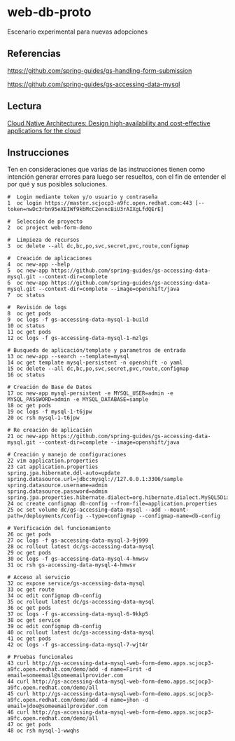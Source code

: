 # web-db-proto
Escenario experimental para nuevas adopciones

## Referencias
https://github.com/spring-guides/gs-handling-form-submission

https://github.com/spring-guides/gs-accessing-data-mysql

## Lectura

[Cloud Native Architectures: Design high-availability and cost-effective applications for the cloud](https://www.amazon.com/Cloud-Native-Architectures-high-availability-cost-effective-ebook/dp/B0788SDV7W/ref=pd_rhf_se_s_sspa_dk_rhf_search_pt_sub_0_6/140-3921155-8579238?_encoding=UTF8&pd_rd_i=B0788SDV7W&pd_rd_r=89fb40db-359c-4f2e-9c9b-d00e047a3142&pd_rd_w=HgTBm&pd_rd_wg=3sa4D&pf_rd_p=6b99a1a0-3d79-4d28-99ba-822278a5e800&pf_rd_r=X12RMJBHHK37R39X9VJ3&psc=1&refRID=X12RMJBHHK37R39X9VJ3&spLa=ZW5jcnlwdGVkUXVhbGlmaWVyPUExQzhZQVdOUUY0Nk03JmVuY3J5cHRlZElkPUEwNjU2Njc0MldKSzJZTEpZSk02NyZlbmNyeXB0ZWRBZElkPUEwNDAyNDY4MkNWSktVSUhTVTFLRyZ3aWRnZXROYW1lPXNwX3JoZl9zZWFyY2gmYWN0aW9uPWNsaWNrUmVkaXJlY3QmZG9Ob3RMb2dDbGljaz10cnVl)


## Instrucciones

Ten en consideraciones que varias de las instrucciones tienen como intención generar errores para luego ser resueltos, con el fin de entender el por qué y sus posibles soluciones.

```
#  Login mediante token y/o usuario y contraseña
1  oc login https://master.scjocp3-a9fc.open.redhat.com:443 [--token=nwDc3rbn95eXEIWf9kbMcC2enncBiU3rAIXgLfdQErE]

#  Selección de proyecto
2  oc project web-form-demo

#  Limpieza de recursos
3  oc delete --all dc,bc,po,svc,secret,pvc,route,configmap

#  Creación de aplicaciones
4  oc new-app --help
5  oc new-app https://github.com/spring-guides/gs-accessing-data-mysql.git --context-dir=complete
6  oc new-app https://github.com/spring-guides/gs-accessing-data-mysql.git --context-dir=complete --image=openshift/java
7  oc status

#  Revisión de logs
8  oc get pods
9  oc logs -f gs-accessing-data-mysql-1-build
10 oc status
11 oc get pods
12 oc logs -f gs-accessing-data-mysql-1-mzlgs

# Busqueda de aplicación/template y parametros de entrada
13 oc new-app --search --template=mysql
14 oc get template mysql-persistent -n openshift -o yaml
15 oc delete --all dc,bc,po,svc,secret,pvc,route,configmap
16 oc status

# Creación de Base de Datos
17 oc new-app mysql-persistent -e MYSQL_USER=admin -e MYSQL_PASSWORD=admin -e MYSQL_DATABASE=sample
18 oc get pods
19 oc logs -f mysql-1-t6jpw
20 oc rsh mysql-1-t6jpw

# Re creación de aplicación
21 oc new-app https://github.com/spring-guides/gs-accessing-data-mysql.git --context-dir=complete --image=openshift/java

# Creación y manejo de configuraciones
22 vim application.properties
23 cat application.properties
spring.jpa.hibernate.ddl-auto=update
spring.datasource.url=jdbc:mysql://127.0.0.1:3306/sample
spring.datasource.username=admin
spring.datasource.password=admin
spring.jpa.properties.hibernate.dialect=org.hibernate.dialect.MySQL5Dialect
24 oc create configmap db-config --from-file=application.properties
25 oc set volume dc/gs-accessing-data-mysql --add --mount-path=/deployments/config --type=configmap --configmap-name=db-config

# Verificación del funcionamiento
26 oc get pods
27 oc logs -f gs-accessing-data-mysql-3-9j999
28 oc rollout latest dc/gs-accessing-data-mysql
29 oc get pods
30 oc logs -f gs-accessing-data-mysql-4-hmwsv
31 oc rsh gs-accessing-data-mysql-4-hmwsv

# Acceso al servicio
32 oc expose service/gs-accessing-data-mysql
33 oc get route
34 oc edit configmap db-config
35 oc rollout latest dc/gs-accessing-data-mysql
36 oc get pods
37 oc logs -f gs-accessing-data-mysql-6-9kkp5
38 oc get service
39 oc edit configmap db-config
40 oc rollout latest dc/gs-accessing-data-mysql
41 oc get pods
42 oc logs -f gs-accessing-data-mysql-7-wjt4r

# Pruebas funcionales
43 curl http://gs-accessing-data-mysql-web-form-demo.apps.scjocp3-a9fc.open.redhat.com/demo/add -d name=First -d email=someemail@someemailprovider.com
44 curl http://gs-accessing-data-mysql-web-form-demo.apps.scjocp3-a9fc.open.redhat.com/demo/all
45 curl http://gs-accessing-data-mysql-web-form-demo.apps.scjocp3-a9fc.open.redhat.com/demo/add -d name=jhon -d email=jdoe@someemailprovider.com
46 curl http://gs-accessing-data-mysql-web-form-demo.apps.scjocp3-a9fc.open.redhat.com/demo/all
47 oc get pods
48 oc rsh mysql-1-wwqhs
```
